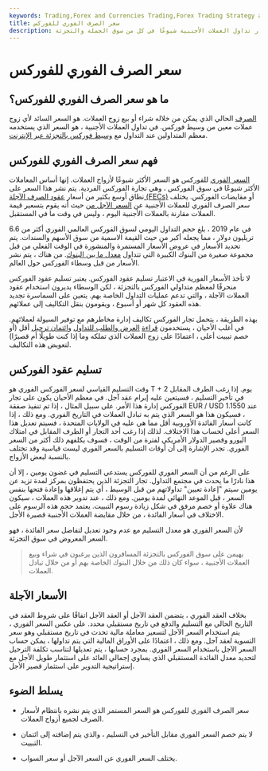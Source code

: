 ```yaml
---
keywords: Trading,Forex and Currencies Trading,Forex Trading Strategy and Education,Strategy and Education
title: سعر الصرف الفوري للفوركس
description: سعر الصرف الفوري للفوركس هو أكثر أسعار تداول العملات الأجنبية شيوعًا في كل من سوق الجملة والتجزئة.
---
```


# سعر الصرف الفوري للفوركس
## ما هو سعر الصرف الفوري للفوركس؟

[الصرف](/exchangerate) الحالي الذي يمكن من خلاله شراء أو بيع زوج العملات. هو السعر السائد لأي زوج عملات معين من وسيط فوركس. في تداول العملات الأجنبية ، هو السعر الذي يستخدمه معظم المتداولين عند التداول مع [وسيط فوركس بالتجزئة عبر الإنترنت](/currency-trading-forex-brokers).

## فهم سعر الصرف الفوري للفوركس

[السعر الفوري](/spot_rate) للفوركس هو السعر الأكثر شيوعًا لأزواج العملات. إنها أساس المعاملات الأكثر شيوعًا في سوق الفوركس ، وهي تجارة الفوركس الفردية. يتم نشر هذا السعر على نطاق أوسع بكثير من أسعار [عقود الصرف الآجلة (FECs)](/forward-exchange-contract) أو مقايضات الفوركس. يختلف سعر الصرف الفوري للعملات الأجنبية عن [السعر الآجل من](/forwardrate) حيث أنه يقوم بتسعير قيمة العملات مقارنة بالعملات الأجنبية اليوم ، وليس في وقت ما في المستقبل.

في عام 2019 ، بلغ حجم التداول اليومي لسوق الفوركس العالمي الفوري أكثر من 6.6 تريليون دولار ، مما يجعله أكبر من حيث القيمة الاسمية من سوق الأسهم والسندات. يتم تحديد الأسعار في عروض الأسعار المستمرة والمنشورة في الوقت الفعلي من قبل مجموعة صغيرة من البنوك الكبيرة التي تتداول [معدل ما بين البنوك](/interbankmarket). من هناك ، يتم نشر الأسعار من قبل وسطاء الفوركس حول العالم.

لا تأخذ الأسعار الفورية في الاعتبار تسليم عقود الفوركس. يعتبر تسليم عقود الفوركس منحرفًا لمعظم متداولي الفوركس بالتجزئة ، لكن الوسطاء يديرون استخدام عقود العملات الآجلة ، والتي تدعم عمليات التداول الخاصة بهم. يتعين على السماسرة تجديد هذه العقود كل شهر أو أسبوع ، ويقومون بنقل التكاليف إلى عملائهم.

بهذه الطريقة ، يتحمل تجار الفوركس تكاليف إدارة مخاطرهم مع توفير السيولة لعملائهم. في أغلب الأحيان ، يستخدمون [قراءة](/bid-askspread) [العرض والطلب للتداول](/bid-askspread) [وائتمان ترحيل](/rollover-credit) أقل (أو خصم تبييت أعلى ، اعتمادًا على زوج العملات الذي تملكه وما إذا كنت طويلًا أم قصيرًا) لتعويض هذه التكاليف.

## تسليم عقود الفوركس

وقت التسليم القياسي لسعر الفوركس الفوري هو T + 2 يوم. إذا رغب الطرف المقابل في تأخير التسليم ، فسيتعين عليه إبرام عقد آجل. في معظم الأحيان يكون على تجار الفوركس إدارة هذا الأمر. على سبيل المثال ، إذا تم تنفيذ صفقة EUR / USD عند 1.1550 ، فسيكون هذا هو السعر الذي يتم به تبادل العملات في التاريخ الفوري. ومع ذلك ، إذا كانت أسعار الفائدة الأوروبية أقل مما هي عليه في الولايات المتحدة ، فسيتم تعديل هذا السعر أعلى لحساب هذا الاختلاف. لذلك إذا رغب أحد التجار أو الطرف المقابل في امتلاك اليورو وقصير الدولار الأمريكي لفترة من الوقت ، فسوف يكلفهم ذلك أكثر من السعر الفوري. تجدر الإشارة إلى أن أوقات التسليم بالسعر الفوري ليست قياسية وقد تختلف بالنسبة لبعض الأزواج.

على الرغم من أن السعر الفوري للفوركس يستدعي التسليم في غضون يومين ، إلا أن هذا نادرًا ما يحدث في مجتمع التداول. تجار التجزئة الذين يحتفظون بمركز لمدة تزيد عن يومين سيتم "إعادة تعيين" تداولاتهم من قبل الوسيط ، أي يتم إغلاقها وإعادة فتحها بنفس السعر ، قبل الموعد النهائي لمدة يومين. ومع ذلك ، عند تدوير هذه العملات ، سيكون هناك علاوة أو خصم مرفق في شكل زيادة رسوم التبييت. يعتمد حجم هذه الرسوم على الاختلاف في أسعار الفائدة ، من خلال مقايضة العملات الأجنبية قصيرة الأجل.

لأن السعر الفوري هو معدل التسليم مع عدم وجود تعديل لتفاضل سعر الفائدة ، فهو السعر المعروض في سوق التجزئة.

> يهيمن على سوق الفوركس بالتجزئة المسافرون الذين يرغبون في شراء وبيع العملات الأجنبية ، سواء كان ذلك من خلال البنوك الخاصة بهم أو من خلال تبادل العملات.

>

## الأسعار الآجلة

بخلاف العقد الفوري ، يتضمن العقد الآجل أو العقد الآجل اتفاقًا على شروط العقد في التاريخ الحالي مع التسليم والدفع في تاريخ مستقبلي محدد. على عكس السعر الفوري ، يتم استخدام السعر الآجل لتسعير معاملة مالية تحدث في تاريخ مستقبلي وهو سعر التسوية لعقد آجل. ومع ذلك ، اعتمادًا على الأوراق المالية التي يتم تداولها ، يمكن حساب السعر الآجل باستخدام السعر الفوري. بمجرد حسابها ، يتم تعديلها لتناسب تكلفة الترحيل لتحديد معدل الفائدة المستقبلي الذي يساوي إجمالي العائد على استثمار طويل الأجل مع إستراتيجية التدوير على استثمار قصير الأجل.

## يسلط الضوء

- سعر الصرف الفوري للفوركس هو السعر المستمر الذي يتم نشره بانتظام لأسعار الصرف لجميع أزواج العملات.

- لا يتم خصم السعر الفوري مقابل التأخير في التسليم ، والذي يتم إضافته إلى ائتمان التبييت.

- يختلف السعر الفوري عن السعر الآجل أو سعر السواب.

